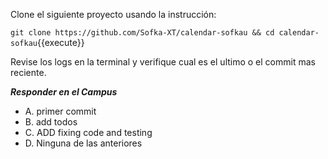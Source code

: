 Clone el siguiente proyecto usando la instrucción:

`git clone https://github.com/Sofka-XT/calendar-sofkau && cd calendar-sofkau`{{execute}}

Revise los logs en la terminal y verifique cual es el ultimo  o el commit mas reciente.

***Responder en el Campus***
- A. primer commit
- B. add todos
- C. ADD fixing code and testing
- D. Ninguna de las anteriores